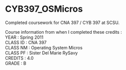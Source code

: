 # CYB397_OSMicros  
Completed coursework for CNA 397 / CYB 397 at SCSU.   

Course information from when I completed these credits :  
YEAR        :   Spring 2011  
CLASS ID    :   CNA 397  
CLASS NM    :   Operating System Micros  
CLASS PF    :   Sister Del Marie RySavy  
CREDITS     :   4.0  
GRADE       :   B  


